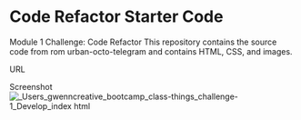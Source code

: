 # Code Refactor Starter Code
Module 1 Challenge: Code Refactor
This repository contains the source code from rom urban-octo-telegram and contains HTML, CSS, and images.

URL

Screenshot 
![_Users_gwenncreative_bootcamp_class-things_challenge-1_Develop_index html](https://github.com/gwennr-t/challenge-1/assets/150493048/40a85ae3-87e8-423f-8dea-e8fa8587b101)
